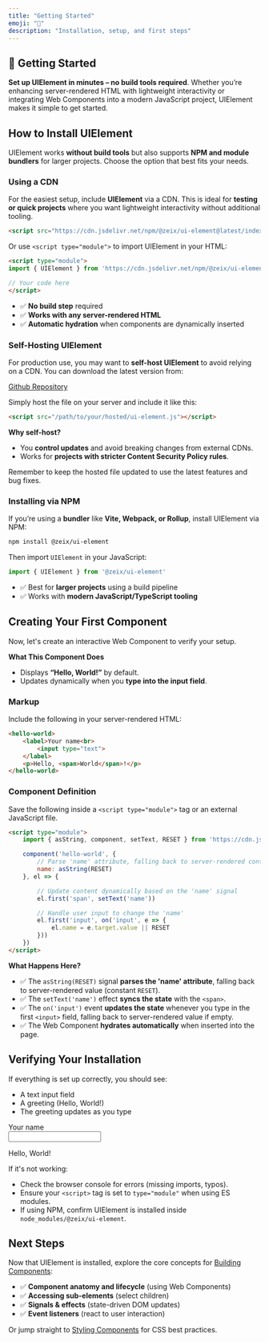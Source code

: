 ```yaml
---
title: "Getting Started"
emoji: "🚀"
description: "Installation, setup, and first steps"
---
```


<section class="hero">

# 🚀 Getting Started

<p class="lead"><strong>Set up UIElement in minutes – no build tools required</strong>. Whether you’re enhancing server-rendered HTML with lightweight interactivity or integrating Web Components into a modern JavaScript project, UIElement makes it simple to get started.</p>
</section>

<section>

## How to Install UIElement

UIElement works **without build tools** but also supports **NPM and module bundlers** for larger projects. Choose the option that best fits your needs.

### Using a CDN

For the easiest setup, include <strong>UIElement</strong> via a CDN. This is ideal for **testing or quick projects** where you want lightweight interactivity without additional tooling.

```html
<script src="https://cdn.jsdelivr.net/npm/@zeix/ui-element@latest/index.js"></script>
```

Or use `<script type="module">` to import UIElement in your HTML:

```html
<script type="module">
import { UIElement } from 'https://cdn.jsdelivr.net/npm/@zeix/ui-element@latest/index.js'

// Your code here
</script>
```

* ✅ **No build step** required
* ✅ **Works with any server-rendered HTML**
* ✅ **Automatic hydration** when components are dynamically inserted

</section>

<section>

### Self-Hosting UIElement

For production use, you may want to **self-host UIElement** to avoid relying on a CDN. You can download the latest version from:

<a href="https://github.com/zeixcom/ui-element/blob/main/index.js" target="_blank">Github Repository</a>

Simply host the file on your server and include it like this:

```html
<script src="/path/to/your/hosted/ui-element.js"></script>
```

**Why self-host?**

* You **control updates** and avoid breaking changes from external CDNs.
* Works for **projects with stricter Content Security Policy rules**.

Remember to keep the hosted file updated to use the latest features and bug fixes.

</section>

<section>

### Installing via NPM

If you’re using a **bundler** like **Vite, Webpack, or Rollup**, install UIElement via NPM:

```bash
npm install @zeix/ui-element
```

Then import `UIElement` in your JavaScript:

```js
import { UIElement } from '@zeix/ui-element'
```

* ✅ Best for **larger projects** using a build pipeline
* ✅ Works with **modern JavaScript/TypeScript tooling**

</section>

<section>

## Creating Your First Component

Now, let's create an interactive Web Component to verify your setup.

**What This Component Does**

* Displays **“Hello, World!”** by default.
* Updates dynamically when you **type into the input field**.

### Markup

Include the following in your server-rendered HTML:

```html
<hello-world>
	<label>Your name<br>
		<input type="text">
	</label>
	<p>Hello, <span>World</span>!</p>
</hello-world>
```

### Component Definition

Save the following inside a `<script type="module">` tag or an external JavaScript file.

```html
<script type="module">
	import { asString, component, setText, RESET } from 'https://cdn.jsdelivr.net/npm/@zeix/ui-element@latest/index.js'

	component('hello-world', {
		// Parse 'name' attribute, falling back to server-rendered content
		name: asString(RESET)
	}, el => {

		// Update content dynamically based on the 'name' signal
		el.first('span', setText('name'))

		// Handle user input to change the 'name'
		el.first('input', on('input', e => {
			el.name = e.target.value || RESET
		}))
	})
</script>
```

**What Happens Here?**

* ✅ The `asString(RESET)` signal **parses the 'name' attribute**, falling back to server-rendered value (constant `RESET`).
* ✅ The `setText('name')` effect **syncs the state** with the `<span>`.
* ✅ The `on('input')` event **updates the state** whenever you type in the first `<input>` field, falling back to server-rendered value if empty.
* ✅ The Web Component **hydrates automatically** when inserted into the page.

</section>

<section>

## Verifying Your Installation

If everything is set up correctly, you should see:

* A text input field
* A greeting (Hello, World!)
* The greeting updates as you type

<component-demo>
	<div class="preview">
		<hello-world>
			<template shadowrootmode="open">
				<label>Your name<br>
					<input type="text">
				</label>
				<p>Hello, <span>World</span>!</p>
			</template>
		</hello-world>
	</div>
</component-demo>

If it's not working:

* Check the browser console for errors (missing imports, typos).
* Ensure your `<script>` tag is set to `type="module"` when using ES modules.
* If using NPM, confirm UIElement is installed inside `node_modules/@zeix/ui-element`.

</section>

<section>

## Next Steps

Now that UIElement is installed, explore the core concepts for [Building Components](building-components.html):

* ✅ **Component anatomy and lifecycle** (using Web Components)
* ✅ **Accessing sub-elements** (select children)
* ✅ **Signals & effects** (state-driven DOM updates)
* ✅ **Event listeners** (react to user interaction)

Or jump straight to [Styling Components](styling-components.html) for CSS best practices.

</section>